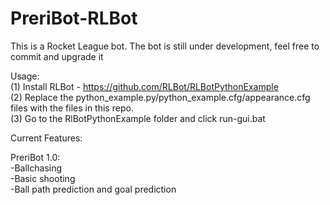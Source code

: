 # PreriBot-RLBot
This is a Rocket League bot. The bot is still under development, feel free to commit and upgrade it

Usage:                                                                
(1) Install RLBot - https://github.com/RLBot/RLBotPythonExample                                            
(2) Replace the python_example.py/python_example.cfg/appearance.cfg files with the files in this repo.                                      
(3) Go to the RlBotPythonExample folder and click run-gui.bat

Current Features:                                    

PreriBot 1.0:                       
-Ballchasing                 
-Basic shooting                          
-Ball path prediction and goal prediction                    
